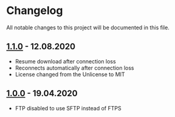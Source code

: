 # Changelog

All notable changes to this project will be documented in this file.

## <a name="v1-1-0"></a> [1.1.0](https://github.com/bloodhunterd/froxlor-ftp-docker/releases/tag/1.1.0) - 12.08.2020

* Resume download after connection loss
* Reconnects automatically after connection loss
* License changed from the Unlicense to MIT

## <a name="v1-0-0"></a> [1.0.0](https://github.com/bloodhunterd/froxlor-ftp-docker/releases/tag/1.0.0) - 19.04.2020

* FTP disabled to use SFTP instead of FTPS
